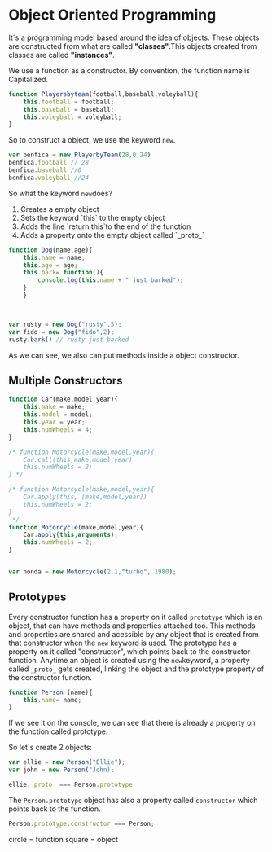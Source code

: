 <h1>Object Oriented Programming</h1>

It´s a programming model based around the idea of objects.
These objects are constructed from what are called <strong>"classes"</strong>.This objects created from classes are called <strong>"instances"</strong>.

We use a function as a constructor. By convention, the function name is Capitalized.

```javascript
function Playersbyteam(football,baseball,voleyball){
    this.football = football;
    this.baseball = baseball;
    this.voleyball = voleyball;
}
```
So to construct a object, we use the keyword `new`.

```javascript
var benfica = new PlayerbyTeam(28,0,24)
benfica.football // 28
benfica.baseball //0
benfica.voleyball //24
```

So what the keyword `new`does?

<ol>
    <li>Creates a empty object</li>
    <li>Sets the keyword `this` to the empty object</li>
    <li>Adds the line `return this`to the end of the function</li>
    <li>Adds a property onto the empty object called `_proto_`</li>
</ol>

```javascript
function Dog(name,age){
    this.name = name;
    this.age = age;
    this.bark= function(){
        console.log(this.name + " just barked");
    }
    }



var rusty = new Dog("rusty",5);
var fido = new Dog("fido",2);
rusty.bark() // rusty just barked

```

As we can see, we also can put methods inside a object constructor.

<h2>Multiple Constructors</h2>

```javascript
function Car(make,model,year){
    this.make = make;
    this.model = model;
    this.year = year;
    this.numWheels = 4;
}

/* function Motorcycle(make,model,year){
    Car.call(this,make,model,year)
    this.numWheels = 2;
} */

/* function Motorcycle(make,model,year){
    Car.apply(this, [make,model,year])
    this.numWheels = 2;
}
 */
function Motorcycle(make,model,year){
    Car.apply(this,arguments);
    this.numWheels = 2;
}


var honda = new Motorcycle(2.1,"turbo", 1980);
```
<h2>Prototypes</h2>


Every constructor function has a property on it called `prototype` which is an object, that can have methods and properties attached too.
This methods and properties are shared and acessible by any object that is created from that constructor when the `new` keyword is used.
The prototype has a property on it called "constructor", which points back to the constructor function.
Anytime an object is created using the `new`keyword, a property called `_proto_` gets created, linking the object and the prototype property of the constructor function.


```javascript
function Person (name){
    this.name= name;
}
```
If we see it on the console, we can see that there is already a property on the function called prototype.

So let´s create 2 objects:

```javascript
var ellie = new Person("Ellie");
var john = new Person("John);

ellie._proto_ === Person.prototype

```

The `Person.prototype` object has also a property called `constructor` which points back to the function.

```javascript
Person.prototype.constructor === Person;
```


circle = function
square = object